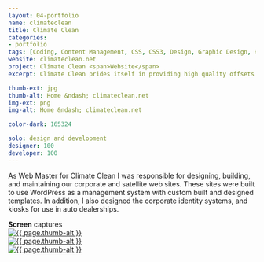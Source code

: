 ```yaml
---
layout: 04-portfolio
name: climateclean
title: Climate Clean
categories:
- portfolio
tags: [Coding, Content Management, CSS, CSS3, Design, Graphic Design, HTML, jQuery, PHP, Project Management, Web Design, Wordpress]
website: climateclean.net
project: Climate Clean <span>Website</span>
excerpt: Climate Clean prides itself in providing high quality offsets sourced from real and verified projects that have a significant impact in reducing and eliminating the greenhouse gases that contribute to climate change.

thumb-ext: jpg
thumb-alt: Home &ndash; climateclean.net
img-ext: png
img-alt: Home &ndash; climateclean.net

color-dark: 165324

solo: design and development
designer: 100
developer: 100
---
```

As Web Master for Climate Clean I was responsible for designing, building, and maintaining our corporate and satellite web sites. These sites were built to use WordPress as a management system with custom built and designed templates. In addition, I also designed the corporate identity systems, and kiosks for use in auto dealerships.

<section class="cf">
  <span class="title--section"><b>Screen</b> captures</span>
  <div class="grid grid--guttersLarge grid-wrap thumb-grid">
    <div class="thumb grid-cell show-me animated">
      <a href="#" class="fluidbox">
        <img src="/images/portfolio/{{ page.name }}/{{ page.name }}-01.{{ page.img-ext }}" alt="{{ page.thumb-alt }}" class="img-responsive">
      </a>
    </div>
    <div class="thumb grid-cell show-me animated">
      <a href="#" class="fluidbox">
        <img src="/images/portfolio/{{ page.name }}/{{ page.name }}-02.{{ page.img-ext }}" alt="{{ page.thumb-alt }}" class="img-responsive">
      </a>
    </div>
    <div class="thumb grid-cell show-me animated">
      <a href="#" class="fluidbox">
        <img src="/images/portfolio/{{ page.name }}/{{ page.name }}-03.{{ page.img-ext }}" alt="{{ page.thumb-alt }}" class="img-responsive">
      </a>
    </div>
  </div>
</section>
